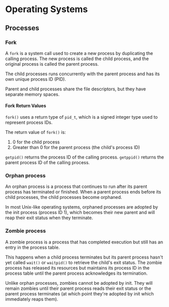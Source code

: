 # Operating Systems

## Processes

### Fork

A `fork` is a system call used to create a new process by duplicating the calling process.
The new process is called the child process, and the original process is called the parent process.

The child processes runs concurrently with the parent process and has its own unique process ID (PID).

Parent and child processes share the file descriptors, but they have separate memory spaces.

#### Fork Return Values

`fork()` uses a return type of `pid_t`, which is a signed integer type used to represent process IDs.

The return value of `fork()` is:

1. 0 for the child process
2. Greater than 0 for the parent process (the child's process ID)

`getpid()` returns the process ID of the calling process.
`getppid()` returns the parent process ID of the calling process.

### Orphan process

An orphan process is a process that continues to run after its parent process has terminated or finished.
When a parent process ends before its child processes, the child processes become orphaned.

In most Unix-like operating systems, orphaned processes are adopted by the init process (process ID 1),
which becomes their new parent and will reap their exit status when they terminate.

### Zombie process

A zombie process is a process that has completed execution but still has an entry in the process table.

This happens when a child process terminates but its parent process hasn't yet called `wait()` or `waitpid()` to retrieve the child's exit status.
The zombie process has released its resources but maintains its process ID in the process table until the parent process acknowledges its termination.

Unlike orphan processes, zombies cannot be adopted by init.
They will remain zombies until their parent process reads their exit status or the parent process terminates
(at which point they're adopted by init which immediately reaps them).
